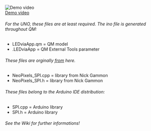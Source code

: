 ![Demo video](https://github.com/orje/LEDviaApp_UNO/blob/master/doc/stuff/LEDviaApp.jpg)  
[Demo video](https://www.youtube.com/watch?v=NQhEtg-nRmY)
###### For the UNO, these files are at least required. The ino file is generated throughout QM:  
* LEDviaApp.qm = QM model  
* .LEDviaApp = QM External Tools parameter  
###### These files are orginally [from](https://github.com/nickgammon/NeoPixels_SPI) here. 
* NeoPixels_SPI.cpp = library from Nick Gammon  
* NeoPixels_SPI.h = library from Nick Gammon  
###### These files belong to the Arduino IDE distribution:
* SPI.cpp = Arduino library  
* SPI.h = Arduino library  
###### See the Wiki for further informations!

